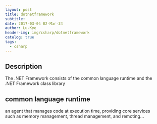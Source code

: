```yaml
---
layout: post
title: dotnetframework
subtitle: 
date: 2017-03-04 02-Mar-34
author: Lu-Kye
header-img: img/csharp/dotnetframework
catelog: true
tags: 
  - csharp
---
```

## Description 
The .NET Framework consists of the common language runtime and the .NET Framework class library

## common language runtime
an agent that manages code at execution time, providing core services such as memory management, thread management, and remoting...
